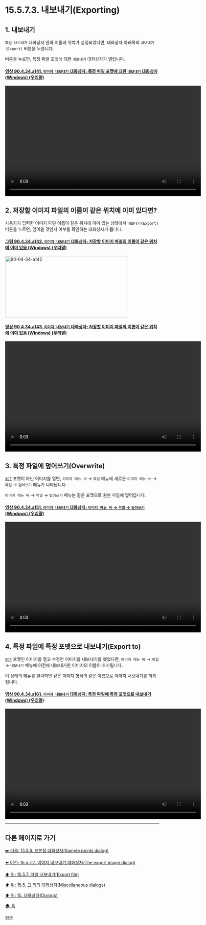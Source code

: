 # 15.5.7.3. 내보내기(Exporting)

<a id="15-05-07-03-s1"></a>

## 1. 내보내기
`파일 내보내기` 대화상자 안의 이름과 위치가 설정되었다면, 대화상자 아래쪽의 `내보내기(Export)` 버튼을 누릅니다.

버튼을 누르면, 특정 파일 포맷에 대한 `내보내기` 대화상자가 열립니다.

<a id="90-04-34-a141"></a>

#### [영상 90.4.34.a141. `이미지 내보내기` 대화상자: 특정 파일 포맷에 대한 `내보내기` 대화상자 (Windows) (우리말)](./90-04-0034-export_as.md#90-04-34-a141)
<video controls="controls" width="640" height="360" src="https://github.com/user-attachments/assets/cb091adc-f354-477b-8ccc-bbd20e9fce57"></video>

<a id="15-05-07-03-s2"></a>

## 2. 저장할 이미지 파일의 이름이 같은 위치에 이미 있다면?
사용자가 입력한 이미지 파일 이름이 같은 위치에 이미 있는 상태에서 `내보내기(Export)` 버튼을 누르면, 덮어쓸 것인지 여부를 확인하는 대화상자가 뜹니다.

<a id="90-04-34-a142"></a>

#### [그림 90.4.34.a142. `이미지 내보내기` 대화상자: 저장할 이미지 파일의 이름이 같은 위치에 이미 있음 (Windows) (우리말)](./90-04-0034-export_as.md#90-04-34-a142)
<img width="402" height="200" alt="90-04-34-a142" src="https://github.com/user-attachments/assets/d3b286a7-0d27-42a3-a154-d86f68f1802e" />

<a id="90-04-34-a143"></a>

#### [영상 90.4.34.a143. `이미지 내보내기` 대화상자: 저장할 이미지 파일의 이름이 같은 위치에 이미 있음 (Windows) (우리말)](./90-04-0034-export_as.md#90-04-34-a143)
<video controls="controls" width="640" height="360" src="https://github.com/user-attachments/assets/5f28df44-774d-476b-931b-0d5e9f91a7e8"></video>

<a id="15-05-07-03-s3"></a>

## 3. 특정 파일에 덮어쓰기(Overwrite)
[`XCF`](./19-glossaryx-xcf.md) 포맷이 아닌 이미지를 열면, `이미지 메뉴 바` → `파일` 메뉴에 새로운 `이미지 메뉴 바` → `파일` → `덮어쓰기` 메뉴가 나타납니다.

`이미지 메뉴 바` → `파일` → `덮어쓰기` 메뉴는 같은 포맷으로 원본 파일에 덮어씁니다.

<a id="90-04-34-a151"></a>

#### [영상 90.4.34.a151. `이미지 내보내기` 대화상자: `이미지 메뉴 바` → `파일` → `덮어쓰기` (Windows) (우리말)](./90-04-0034-export_as.md#90-04-34-a151)
<video controls="controls" width="640" height="360" src="https://github.com/user-attachments/assets/dedeefb2-ea71-4b86-9fd1-dac1997a0533"></video>

<a id="15-05-07-03-s4"></a>

## 4. 특정 파일에 특정 포맷으로 내보내기(Export to)
[`XCF`](./19-glossaryx-xcf.md) 포맷인 이미지를 열고 수정한 이미지를 내보내기를 했었다면, `이미지 메뉴 바` → `파일` → `내보내기` 메뉴에 이전에 내보내기한 이미지의 이름이 추가됩니다.

이 상태의 메뉴를 클릭하면 같은 이미지 형식의 같은 이름으로 이미지 내보내기를 하게 됩니다.

<a id="90-04-34-a161"></a>

#### [영상 90.4.34.a161. `이미지 내보내기` 대화상자: 특정 파일에 특정 포맷으로 내보내기 (Windows) (우리말)](./90-04-0034-export_as.md#90-04-34-a161)
<video controls="controls" width="640" height="360" src="https://github.com/user-attachments/assets/89362c10-43e5-4df8-8052-739e6fcee09f"></video>

***

## 다른 페이지로 가기

[➡️ 다음: 15.5.8. 표본점 대화상자(Sample points dialog)](./15-05-08-sample-points-dialog.md)

[⬅️ 이전: 15.5.7.2. 이미지 내보내기 대화상자(The export image dialog)](./15-05-07-02-the_export_image_dialog.md)

[⬆️ 위: 15.5.7. 파일 내보내기(Export file)](./15-05-07-00-export-file.md)

[⬆️ 위: 15.5. 그 외의 대화상자(Miscellaneous dialogs)](./15-05-00-miscellaneous-dialogs.md)

[⬆️ 위: 15. 대화상자(Dialogs)](./15-00-dialogs.md)

[🏠 홈](./00-home.md)

[원문](https://docs.gimp.org/2.10/ko/gimp-export-dialog.html#exporting-image)